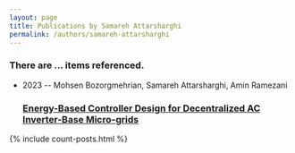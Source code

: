 ```yaml
---
layout: page
title: Publications by Samareh Attarsharghi
permalink: /authors/samareh-attarsharghi
---
```


<h3 id="number-posts">There are ... items referenced.</h3>
<ul class="post-list">
<li><span class='post-meta'>2023 -- Mohsen Bozorgmehrian, Samareh Attarsharghi, Amin Ramezani</span><h3><a class='post-link' href="{{ site.baseurl }}/energy-based-controller-design-for-decentralized-ac-inverter-base-micro-grids">Energy-Based Controller Design for Decentralized AC Inverter-Base Micro-grids</a></h3></li>

</ul>
{% include count-posts.html %}
